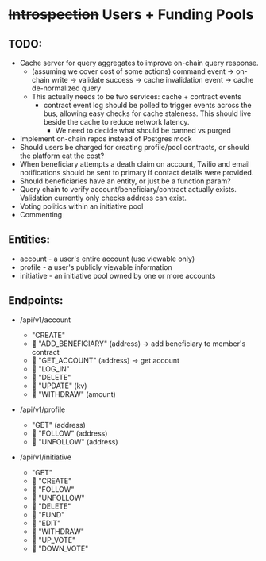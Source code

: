# ~~Introspection~~ Users + Funding Pools

## TODO:

- Cache server for query aggregates to improve on-chain query response.
    - (assuming we cover cost of some actions) command event -> on-chain write -> validate success -> cache invalidation event -> cache de-normalized query
    - This actually needs to be two services: cache + contract events
      - contract event log should be polled to trigger events across the bus, allowing easy checks for cache staleness. This should live beside the cache to reduce network latency.
        - We need to decide what should be banned vs purged
- Implement on-chain repos instead of Postgres mock
- Should users be charged for creating profile/pool contracts, or should the platform eat the cost?
- When beneficiary attempts a death claim on account, Twilio and email notifications should be sent to primary if contact details were provided.
- Should beneficiaries have an entity, or just be a function param?
- Query chain to verify account/beneficiary/contract actually exists. Validation currently only checks address can exist.
- Voting politics within an initiative pool
- Commenting

## Entities:

- account - a user's entire account (use viewable only)
- profile - a user's publicly viewable information
- initiative - an initiative pool owned by one or more accounts

## Endpoints:

- /api/v1/account

  - "CREATE"
  - 🔐 "ADD_BENEFICIARY" (address) -> add beneficiary to member's contract
  - 🔐 "GET_ACCOUNT" (address) -> get account
  - 🔐 "LOG_IN"
  - 🔐 "DELETE"
  - 🔐 "UPDATE" (kv)
  - 🔐 "WITHDRAW" (amount)

- /api/v1/profile

  - "GET" (address)
  - 🔐 "FOLLOW" (address)
  - 🔐 "UNFOLLOW" (address)

- /api/v1/initiative

  - "GET"
  - 🔐 "CREATE"
  - 🔐 "FOLLOW"
  - 🔐 "UNFOLLOW"
  - 🔐 "DELETE"
  - 🔐 "FUND"
  - 🔐 "EDIT"
  - 🔐 "WITHDRAW"
  - 🔐 "UP_VOTE"
  - 🔐 "DOWN_VOTE"
